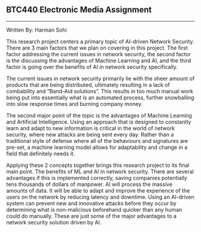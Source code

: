## BTC440 Electronic Media Assignment
---

Written By: Harman Sohi

This research project centers a primary topic of AI-driven Network Security. There are 3 main factors that we plan on covering in this project. The first factor addressing the current issues in network security, the second factor is the discussing the advantages of Machine Learning and AI, and the third factor is going over the benefits of AI in network security specifically. 


The current issues in network security primarily lie with the sheer amount of products that are being distributed, ultimately resulting in a lack of combability and “Band-Aid solutions”. This results in too much manual work being put into essentially what is an automated process, further snowballing into slow response times and burning company money.


The second major point of the topic is the advantages of Machine Learning and Artificial Intelligence. Using an approach that is designed to constantly learn and adapt to new information is critical in the world of network security, where new attacks are being sent every day. Rather than a traditional style of defense where all of the behaviours and signatures are pre-set, a machine learning model allows for adaptability and change in a field that definitely needs it. 


Applying these 2 concepts together brings this research project to its final main point. The benefits of ML and AI in network security. There are several advantages if this is implemented correctly, saving companies potentially tens thousands of dollars of manpower. AI will process the massive amounts of data. It will be able to adapt and improve the experience of the users on the network by reducing latency and downtime. Using an AI-driven system can prevent new and innovative attacks before they occur by determining what is non-malicious beforehand quicker than any human could do manually. These are just some of the major advantages to a network security solution driven by AI. 
